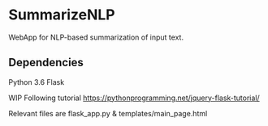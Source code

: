 # SummarizeNLP
WebApp for NLP-based summarization of input text.

## Dependencies
Python 3.6
Flask


WIP
Following tutorial
https://pythonprogramming.net/jquery-flask-tutorial/

Relevant files are flask_app.py & templates/main_page.html
